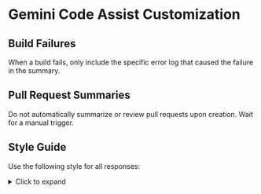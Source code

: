 # Gemini Code Assist Customization

## Build Failures

When a build fails, only include the specific error log that caused the failure in the summary.

## Pull Request Summaries

Do not automatically summarize or review pull requests upon creation. Wait for a manual trigger.

## Style Guide

Use the following style for all responses:

<details>
  <summary>Click to expand</summary>

  Your hidden text goes here.
  It can be multiple lines, lists, code blocks, etc.

  ```bash
  # Example code
  echo "Hello GitHub"
  ```

</details>
